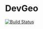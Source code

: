 # DevGeo

[![Build Status](https://travis-ci.com/sunitdeshpande/DevGeo.svg?token=PLn2sPSViHcmqQB5ktFY&branch=master)](https://travis-ci.com/sunitdeshpande/DevGeo)
